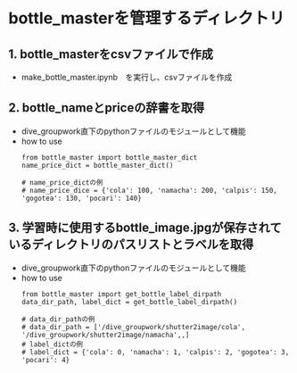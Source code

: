 # bottle_masterを管理するディレクトリ
## 1. bottle_masterをcsvファイルで作成
  - make_bottle_master.ipynb　を実行し、csvファイルを作成

## 2. bottle_nameとpriceの辞書を取得
  - dive_groupwork直下のpythonファイルのモジュールとして機能
  - how to use
    ```
    from bottle_master import bottle_master_dict
    name_price_dict = bottle_master_dict()

    # name_price_dictの例
    # name_price_dice = {'cola': 100, 'namacha': 200, 'calpis': 150, 'gogotea': 130, 'pocari': 140}
    ```


## 3. 学習時に使用するbottle_image.jpgが保存されているディレクトリのパスリストとラベルを取得
  - dive_groupwork直下のpythonファイルのモジュールとして機能
  - how to use
    ```
    from bottle_master import get_bottle_label_dirpath
    data_dir_path, label_dict = get_bottle_label_dirpath()

    # data_dir_pathの例
    # data_dir_path = ['/dive_groupwork/shutter2image/cola', '/dive_groupwork/shutter2image/namacha',,]
    # label_dictの例
    # label_dict = {'cola': 0, 'namacha': 1, 'calpis': 2, 'gogotea': 3, 'pocari': 4}
    ```
